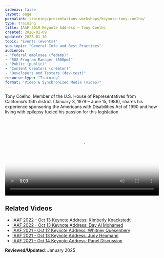 ```yaml
---
sidenav: false
layout: page
permalink: training/presentations-workshops/keynote-tony-coelho/
type: training
title: IAAF 2019 Keynote Address — Tony Coelho
created: 2020-01-09
updated: 2025-01-10
topic: "Events (events)"
sub-topic: "General Info and Best Practices"
audience:
- "federal employee (fedemp)"
- "508 Program Manager (508pm)"
- "Public (public)"
- "Content Creators (creator)"
- "Developers and Testers (dev-test)"
resource-type: "Training"
format: "Video & Synchronized Media (video)"
---
```

Tony Coelho, Member of the U.S. House of Representatives from California&rsquo;s 15th district (January 3, 1979 &ndash; June 15, 1989), shares his experience sponsoring the Americans with Disabilities Act of 1990 and how living with epilepsy fueled his passion for this legislation.

<video controls="controls" poster="{{site.baseurl}}/assets/images/thumbnails/iaaf-2019-keynote-coelho-poster.jpg" data-vscid="3qesx4ovd" style="width:100%" class="border-base radius-lg border-0px"><source src="https://assets.section508.gov/assets/videos/iaaf-2019-keynote-coelho-oc.mp4" type="video/mp4" /></video>



## Related Videos

* [IAAF 2022 - Oct 13 Keynote Address: Kimberly Knackstedt]({{site.baseurl}}/training/presentations-workshops/keynote-kim-knackstedt/)
* [IAAF 2022 - Oct 13 Keynote Address: Day Al Mohamed]({{site.baseurl}}/training/presentations-workshops/keynote-day-al-mohamed/)
* [IAAF 2021 - Oct 12 Keynote Address: Whitney Quesenbery]({{site.baseurl}}/training/presentations-workshops/keynote-whitney-quesenbery/)
* [IAAF 2021 - Oct 13 Keynote Address: Judy Heumann]({{site.baseurl}}/training/presentations-workshops/keynote-judy-heumann/)
* [IAAF 2021 - Oct 14 Keynote Address: Panel Discussion]({{site.baseurl}}/training/presentations-workshops/keynote-panel-discussion/)

**Reviewed/Updated**: January 2025